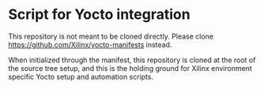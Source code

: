 Script for Yocto integration
=============================================

This repository is not meant to be cloned directly.  Please clone
https://github.com/Xilinx/yocto-manifests instead.

When initialized through the manifest, this repository is cloned at the root of
the source tree setup, and this is the holding ground for Xilinx environment
specific Yocto setup and automation scripts.
